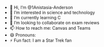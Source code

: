 - 👋 Hi, I’m @1Anistasia-Anderson
- 👀 I’m interested in science and technology
- 🌱 I’m currently learning C
- 💞️ I’m looking to collaborate on exam reviews 
- 📫 How to reach me: Canvas and Teams
- 😄 Pronouns: 
- ⚡ Fun fact: I am a Star Trek fan

<!---
1Anistasia-Anderson/1Anistasia-Anderson is a ✨ special ✨ repository because its `README.md` (this file) appears on your GitHub profile.
You can click the Preview link to take a look at your changes.
--->
